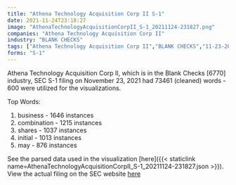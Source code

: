 ```yaml
---
title: "Athena Technology Acquisition Corp II S-1"
date: 2021-11-24T23:18:27
image: "AthenaTechnologyAcquisitionCorpII_S-1_20211124-231827.png"
companies: "Athena Technology Acquisition Corp II"
industry: "BLANK CHECKS"
tags: ["Athena Technology Acquisition Corp II","BLANK CHECKS","11-23-2021","S-1"]
forms: "S-1"
---
```

Athena Technology Acquisition Corp II, which is in the Blank Checks [6770] industry, SEC S-1 filing on November 23, 2021 had 73461 (cleaned) words - 600 were utilized for the visualizations.

Top Words:
1. business - 1646 instances
2. combination - 1215 instances
3. shares - 1037 instances
4. initial - 1013 instances
5. may - 876 instances


See the parsed data used in the visualization [here]({{< staticlink name=AthenaTechnologyAcquisitionCorpII_S-1_20211124-231827.json >}}).  
View the actual filing on the SEC website [here](https://www.sec.gov/Archives/edgar/data/1882198/0001213900-21-061334.txt)